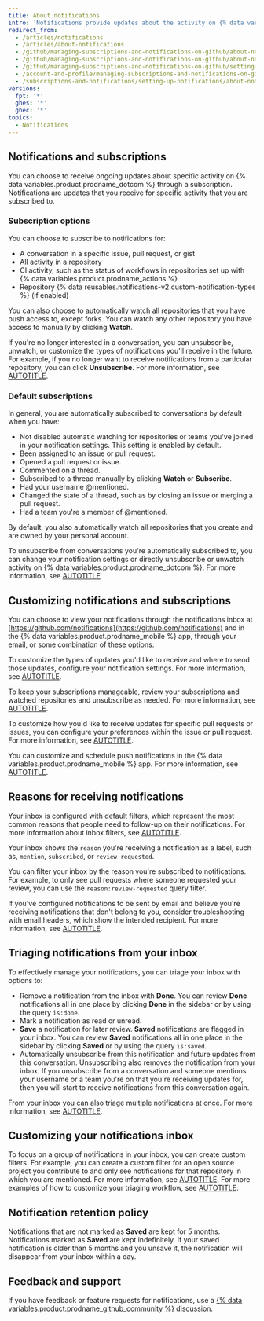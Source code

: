 ```yaml
---
title: About notifications
intro: 'Notifications provide updates about the activity on {% data variables.product.prodname_dotcom %} that you''ve subscribed to. You can use the notifications inbox to customize, triage, and manage your updates.'
redirect_from:
  - /articles/notifications
  - /articles/about-notifications
  - /github/managing-subscriptions-and-notifications-on-github/about-notifications-beta
  - /github/managing-subscriptions-and-notifications-on-github/about-notifications
  - /github/managing-subscriptions-and-notifications-on-github/setting-up-notifications/about-notifications
  - /account-and-profile/managing-subscriptions-and-notifications-on-github/setting-up-notifications/about-notifications
  - /subscriptions-and-notifications/setting-up-notifications/about-notifications
versions:
  fpt: '*'
  ghes: '*'
  ghec: '*'
topics:
  - Notifications
---
```


## Notifications and subscriptions

You can choose to receive ongoing updates about specific activity on {% data variables.product.prodname_dotcom %} through a subscription. Notifications are updates that you receive for specific activity that you are subscribed to.

### Subscription options

You can choose to subscribe to notifications for:
* A conversation in a specific issue, pull request, or gist
* All activity in a repository
* CI activity, such as the status of workflows in repositories set up with {% data variables.product.prodname_actions %}
* Repository {% data reusables.notifications-v2.custom-notification-types %} (if enabled)

You can also choose to automatically watch all repositories that you have push access to, except forks. You can watch any other repository you have access to manually by clicking **Watch**.

If you're no longer interested in a conversation, you can unsubscribe, unwatch, or customize the types of notifications you'll receive in the future. For example, if you no longer want to receive notifications from a particular repository, you can click **Unsubscribe**. For more information, see [AUTOTITLE](/account-and-profile/managing-subscriptions-and-notifications-on-github/managing-subscriptions-for-activity-on-github/managing-your-subscriptions).

### Default subscriptions

In general, you are automatically subscribed to conversations by default when you have:
* Not disabled automatic watching for repositories or teams you've joined in your notification settings. This setting is enabled by default.
* Been assigned to an issue or pull request.
* Opened a pull request or issue.
* Commented on a thread.
* Subscribed to a thread manually by clicking **Watch** or **Subscribe**.
* Had your username @mentioned.
* Changed the state of a thread, such as by closing an issue or merging a pull request.
* Had a team you're a member of @mentioned.

By default, you also automatically watch all repositories that you create and are owned by your personal account.

To unsubscribe from conversations you're automatically subscribed to, you can change your notification settings or directly unsubscribe or unwatch activity on {% data variables.product.prodname_dotcom %}. For more information, see [AUTOTITLE](/account-and-profile/managing-subscriptions-and-notifications-on-github/managing-subscriptions-for-activity-on-github/managing-your-subscriptions).

## Customizing notifications and subscriptions

You can choose to view your notifications through the notifications inbox at [https://github.com/notifications](https://github.com/notifications) and in the {% data variables.product.prodname_mobile %} app, through your email, or some combination of these options.

To customize the types of updates you'd like to receive and where to send those updates, configure your notification settings. For more information, see [AUTOTITLE](/account-and-profile/managing-subscriptions-and-notifications-on-github/setting-up-notifications/configuring-notifications).

To keep your subscriptions manageable, review your subscriptions and watched repositories and unsubscribe as needed. For more information, see [AUTOTITLE](/account-and-profile/managing-subscriptions-and-notifications-on-github/managing-subscriptions-for-activity-on-github).

To customize how you'd like to receive updates for specific pull requests or issues, you can configure your preferences within the issue or pull request. For more information, see [AUTOTITLE](/account-and-profile/managing-subscriptions-and-notifications-on-github/viewing-and-triaging-notifications/triaging-a-single-notification#customizing-when-to-receive-future-updates-for-an-issue-or-pull-request).

You can customize and schedule push notifications in the {% data variables.product.prodname_mobile %} app. For more information, see [AUTOTITLE](/account-and-profile/managing-subscriptions-and-notifications-on-github/setting-up-notifications/configuring-notifications#managing-your-notification-settings-with-github-mobile).

## Reasons for receiving notifications

Your inbox is configured with default filters, which represent the most common reasons that people need to follow-up on their notifications. For more information about inbox filters, see [AUTOTITLE](/account-and-profile/managing-subscriptions-and-notifications-on-github/viewing-and-triaging-notifications/managing-notifications-from-your-inbox#default-notification-filters).

Your inbox shows the `reason` you're receiving a notification as a label, such as, `mention`, `subscribed`, or `review requested`.

You can filter your inbox by the reason you're subscribed to notifications. For example, to only see pull requests where someone requested your review, you can use the `reason:review-requested` query filter.

If you've configured notifications to be sent by email and believe you're receiving notifications that don't belong to you, consider troubleshooting with email headers, which show the intended recipient. For more information, see [AUTOTITLE](/account-and-profile/managing-subscriptions-and-notifications-on-github/setting-up-notifications/configuring-notifications#filtering-email-notifications).

## Triaging notifications from your inbox

To effectively manage your notifications, you can triage your inbox with options to:
* Remove a notification from the inbox with **Done**. You can review **Done** notifications all in one place by clicking **Done** in the sidebar or by using the query `is:done`.
* Mark a notification as read or unread.
* **Save** a notification for later review. **Saved** notifications are flagged in your inbox. You can review **Saved** notifications all in one place in the sidebar by clicking **Saved** or by using the query `is:saved`.
* Automatically unsubscribe from this notification and future updates from this conversation. Unsubscribing also removes the notification from your inbox. If you unsubscribe from a conversation and someone mentions your username or a team you're on that you're receiving updates for, then you will start to receive notifications from this conversation again.

From your inbox you can also triage multiple notifications at once. For more information, see [AUTOTITLE](/account-and-profile/managing-subscriptions-and-notifications-on-github/viewing-and-triaging-notifications/managing-notifications-from-your-inbox#triaging-multiple-notifications-at-the-same-time).

## Customizing your notifications inbox

To focus on a group of notifications in your inbox, you can create custom filters. For example, you can create a custom filter for an open source project you contribute to and only see notifications for that repository in which you are mentioned. For more information, see [AUTOTITLE](/account-and-profile/managing-subscriptions-and-notifications-on-github/viewing-and-triaging-notifications/managing-notifications-from-your-inbox). For more examples of how to customize your triaging workflow, see [AUTOTITLE](/account-and-profile/managing-subscriptions-and-notifications-on-github/viewing-and-triaging-notifications/customizing-a-workflow-for-triaging-your-notifications).

## Notification retention policy

Notifications that are not marked as **Saved** are kept for 5 months. Notifications marked as **Saved** are kept indefinitely. If your saved notification is older than 5 months and you unsave it, the notification will disappear from your inbox within a day.

## Feedback and support

If you have feedback or feature requests for notifications, use a [{% data variables.product.prodname_github_community %} discussion](https://github.com/orgs/community/discussions/categories/general).
